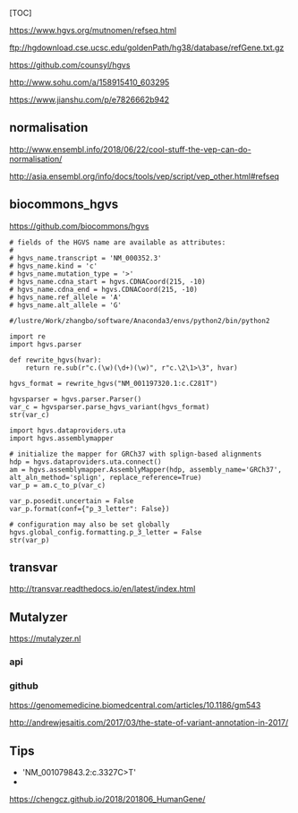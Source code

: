 [TOC]

https://www.hgvs.org/mutnomen/refseq.html

ftp://hgdownload.cse.ucsc.edu/goldenPath/hg38/database/refGene.txt.gz

https://github.com/counsyl/hgvs

http://www.sohu.com/a/158915410_603295

https://www.jianshu.com/p/e7826662b942
## normalisation
http://www.ensembl.info/2018/06/22/cool-stuff-the-vep-can-do-normalisation/

http://asia.ensembl.org/info/docs/tools/vep/script/vep_other.html#refseq

## biocommons_hgvs

https://github.com/biocommons/hgvs

```
# fields of the HGVS name are available as attributes:
#
# hgvs_name.transcript = 'NM_000352.3'
# hgvs_name.kind = 'c'
# hgvs_name.mutation_type = '>'
# hgvs_name.cdna_start = hgvs.CDNACoord(215, -10)
# hgvs_name.cdna_end = hgvs.CDNACoord(215, -10)
# hgvs_name.ref_allele = 'A'
# hgvs_name.alt_allele = 'G'
```

```
#/lustre/Work/zhangbo/software/Anaconda3/envs/python2/bin/python2

import re
import hgvs.parser

def rewrite_hgvs(hvar):
    return re.sub(r"c.(\w)(\d+)(\w)", r"c.\2\1>\3", hvar)

hgvs_format = rewrite_hgvs("NM_001197320.1:c.C281T")

hgvsparser = hgvs.parser.Parser()
var_c = hgvsparser.parse_hgvs_variant(hgvs_format)
str(var_c)

import hgvs.dataproviders.uta
import hgvs.assemblymapper

# initialize the mapper for GRCh37 with splign-based alignments
hdp = hgvs.dataproviders.uta.connect()
am = hgvs.assemblymapper.AssemblyMapper(hdp, assembly_name='GRCh37', alt_aln_method='splign', replace_reference=True)
var_p = am.c_to_p(var_c)

var_p.posedit.uncertain = False
var_p.format(conf={"p_3_letter": False})

# configuration may also be set globally
hgvs.global_config.formatting.p_3_letter = False
str(var_p)
```

## transvar
http://transvar.readthedocs.io/en/latest/index.html

## Mutalyzer
https://mutalyzer.nl

### api
### github
https://genomemedicine.biomedcentral.com/articles/10.1186/gm543

http://andrewjesaitis.com/2017/03/the-state-of-variant-annotation-in-2017/

## Tips
+ 'NM_001079843.2:c.3327C>T'
+ 

https://chengcz.github.io/2018/201806_HumanGene/

